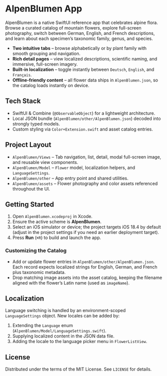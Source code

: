 # AlpenBlumen App

AlpenBlumen is a native SwiftUI reference app that celebrates alpine flora. Browse a curated catalog of mountain flowers, explore full-screen photography, switch between German, English, and French descriptions, and learn about each specimen’s taxonomic family, genus, and species.

- **Two intuitive tabs** – browse alphabetically or by plant family with smooth grouping and navigation.
- **Rich detail pages** – view localized descriptions, scientific naming, and immersive, full-screen imagery.
- **Built-in localization** – toggle instantly between `Deutsch`, `English`, and `Français`.
- **Offline-friendly content** – all flower data ships in `AlpenBlumen.json`, so the catalog loads instantly on device.

## Tech Stack

- SwiftUI & Combine (`@ObservableObject`) for a lightweight architecture.
- Local JSON bundle (`AlpenBlumen/other/AlpenBlumen.json`) decoded into strongly typed models.
- Custom styling via `Color+Extension.swift` and asset catalog entries.

## Project Layout

- `AlpenBlumen/Views` – Tab navigation, list, detail, modal full-screen image, and reusable view components.
- `AlpenBlumen/Model` – `Flower` model, localization helpers, and `LanguageSettings`.
- `AlpenBlumen/other` – App entry point and shared utilities.
- `AlpenBlumen/assets` – Flower photography and color assets referenced throughout the UI.

## Getting Started

1. Open `AlpenBlumen.xcodeproj` in Xcode.
2. Ensure the active scheme is **AlpenBlumen**.
3. Select an iOS simulator or device; the project targets iOS 18.4 by default (adjust in the project settings if you need an earlier deployment target).
4. Press **Run** (`⌘R`) to build and launch the app.

### Customizing the Catalog

- Add or update flower entries in `AlpenBlumen/other/AlpenBlumen.json`. Each record expects localized strings for English, German, and French plus taxonomic metadata.
- Drop matching image assets into the asset catalog, keeping the filename aligned with the flower’s Latin name (used as `imageName`).

## Localization

Language switching is handled by an environment-scoped `LanguageSettings` object. New locales can be added by:

1. Extending the `Language` enum (`AlpenBlumen/Model/LanguageSettings.swift`).
2. Supplying localized content in the JSON data file.
3. Adding the locale to the language picker menu in `FlowerListView`.

## License

Distributed under the terms of the MIT License. See `LICENSE` for details.
